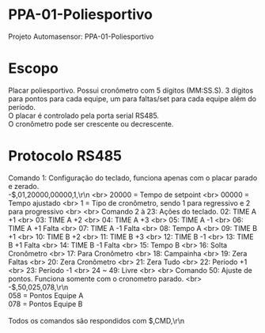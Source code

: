 # PPA-01-Poliesportivo
Projeto Automasensor: PPA-01-Poliesportivo
# Escopo
Placar poliesportivo. Possui cronômetro com 5 dígitos (MM:SS.S). 3 dígitos para pontos para cada equipe, um para faltas/set para cada equipe além do período. <br>
O placar é controlado pela porta serial RS485. <br>
O cronômetro pode ser crescente ou decrescente. <br>
# Protocolo RS485
Comando 1: Configuração do teclado, funciona apenas com o placar parado e zerado. <br>
-$,01,20000,00000,1,\r\n <br>
20000 = Tempo de setpoint <br>
00000 = Tempo ajustado <br>
1 = Tipo de cronômetro, sendo 1 para regressivo e 2 para progressivo <br>
<br>
Comando 2 à 23: Ações do teclado.
02: TIME A +1 <br>
03: TIME A +2 <br>
04: TIME A +3 <br>
05: TIME A -1 <br>
06: TIME A +1 Falta <br>
07: TIME A -1 Falta <br>
08: Tempo A <br>
09: TIME B +1 <br>
10: TIME B +2 <br>
11: TIME B +3 <br>
12: TIME B -1 <br>
13: TIME B +1 Falta <br>
14: TIME B -1 Falta <br>
15: Tempo B <br>
16: Solta Cronômetro <br>
17: Para Cronômetro <br>
18: Campainha <br>
19: Zera Faltas <br>
20: Zera Cronômetro <br>
21: Zera Tudo <br>
22: Período +1 <br>
23: Período -1 <br>
24 ~ 49: Livre <br>
<br>
Comando 50: Ajuste de pontos. Funciona somente com o cronometro parado. <br>
-$,50,025,078,\r\n <br>
058 = Pontos Equipe A <br>
078 = Pontos Equipe B<br>
<br>
Todos os comandos são respondidos com $,CMD,\r\n
